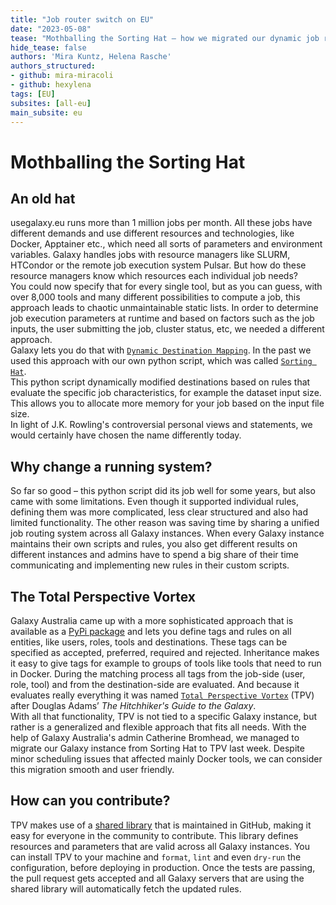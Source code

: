 ```yaml
---
title: "Job router switch on EU"
date: "2023-05-08"
tease: "Mothballing the Sorting Hat – how we migrated our dynamic job routing"
hide_tease: false
authors: 'Mira Kuntz, Helena Rasche'
authors_structured:
- github: mira-miracoli
- github: hexylena
tags: [EU]
subsites: [all-eu]
main_subsite: eu
---
```



# Mothballing the Sorting Hat

## An old hat
usegalaxy.eu runs more than 1 million jobs per month. All these jobs have different demands and use different resources and technologies, like Docker, Apptainer etc., which need all sorts of parameters and environment variables. Galaxy handles jobs with resource managers like SLURM, HTCondor or the remote job execution system Pulsar.
But how do these resource managers know which resources each individual job needs?  
You could now specify that for every single tool, but as you can guess, with over 8,000 tools and many different possibilities to compute a job, this approach leads to chaotic unmaintainable static lists.
In order to determine job execution parameters at runtime and based on factors such as the job inputs,  the user submitting the job, cluster status, etc, we needed a different approach.  
Galaxy lets you do that with [`Dynamic Destination Mapping`](https://docs.galaxyproject.org/en/latest/admin/jobs.html#dynamic-destination-mapping).
In the past we used this approach with our own python script, which was called [`Sorting Hat`](https://github.com/usegalaxy-eu/sorting-hat).  
This python script dynamically modified destinations based on rules that evaluate the specific job characteristics, for example the dataset input size.
This allows you to allocate more memory for your job based on the input file size.  
In light of J.K. Rowling's controversial personal views and statements, we would certainly have chosen the name differently today.  

## Why change a running system?
So far so good – this python script did its job well for some years, but also came with some limitations.
Even though it supported individual rules, defining them was more complicated, less clear structured and also had limited functionality. The other reason was saving time by sharing a unified job routing system across all Galaxy instances. When every Galaxy instance maintains their own scripts and rules, you also get different results on different instances and admins have to spend a big share of their time communicating and implementing new rules in their custom scripts.

## The Total Perspective Vortex
Galaxy Australia came up with a more sophisticated approach that is available as a [PyPi package](https://pypi.org/galaxyproject/total-perspective-vortex) and lets you define tags and rules on all entities, like users, roles, tools and destinations. These tags can be specified as accepted, preferred, required and rejected. Inheritance makes it easy to give tags for example to groups of tools like tools that need to run in Docker. During the matching process all tags from the job-side (user, role, tool) and from the destination-side are evaluated.
And because it evaluates really everything it was named [`Total Perspective Vortex`](https://total-perspective-vortex.readthedocs.io) (TPV) after Douglas Adams’ _The Hitchhiker's Guide to the Galaxy_.  
With all that functionality, TPV is not tied to a specific Galaxy instance, but rather is a generalized and flexible approach that fits all needs.
With the help of Galaxy Australia's admin Catherine Bromhead, we managed to migrate our Galaxy instance from Sorting Hat to TPV last week. Despite minor scheduling issues that affected mainly Docker tools, we can consider this migration smooth and user friendly.

## How can you contribute?
TPV makes use of a [shared library](https://github.com/galaxyproject/tpv-shared-database) that is maintained in GitHub, making it easy for everyone in the community to contribute. This library defines resources and parameters that are valid across all Galaxy instances. You can install TPV to your machine and `format`, `lint` and even `dry-run` the configuration, before deploying in production. Once the tests are passing, the pull request gets accepted and all Galaxy servers that are using the shared library will automatically fetch the updated rules.
